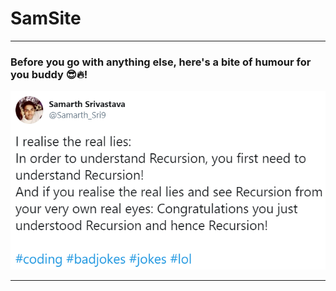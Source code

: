 # SamSite
***
### Before you go with anything else, here's a bite of humour for you buddy 😎🔥!

![CodeMemeTweet](CodeMemeTweet.PNG)

***
